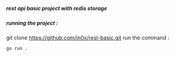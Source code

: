 ##### rest api basic project with redis storage

##### running the project :
git clone https://github.com/jn0x/rest-basic.git
run the command : 
```golang
go run .
```
